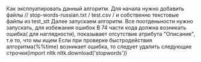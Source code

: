 Как эксплуатировать данный алгоритм.
Для начала нужно добавить файлы // stop-words-russian.txt / test.csv / и собственно текстовые файлы из test_stt
Далее запускаем алгоритм. Все поотденьности нужно запускать, для избежания ошибок
В 74 части кода должна возникать ошибка( для наглядности), показывает отсутствие атрибута "Описание", т.е то, что мы ищем
Если при проверке быстродействия алгоритма(%%time) возникает ошибка, то следует удалить следующие строчки(import nltk
nltk.download('stopwords'))

